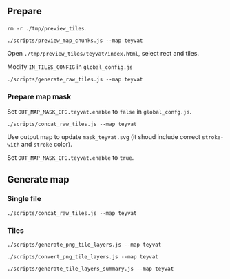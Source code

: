 ## Prepare

`rm -r ./tmp/preview_tiles`.

`./scripts/preview_map_chunks.js --map teyvat`

Open `./tmp/preview_tiles/teyvat/index.html`, select rect and tiles.

Modify `IN_TILES_CONFIG` in `global_config.js`

`./scripts/generate_raw_tiles.js --map teyvat`

### Prepare map mask

Set `OUT_MAP_MASK_CFG.teyvat.enable` to `false` in `global_confg.js`.

`./scripts/concat_raw_tiles.js --map teyvat`

Use output map to update `mask_teyvat.svg` (it shoud include correct `stroke-with` and `stroke` color).

Set `OUT_MAP_MASK_CFG.teyvat.enable` to `true`.

## Generate map

### Single file

`./scripts/concat_raw_tiles.js --map teyvat`

### Tiles

`./scripts/generate_png_tile_layers.js --map teyvat`

`./scripts/convert_png_tile_layers.js --map teyvat`

`./scripts/generate_tile_layers_summary.js --map teyvat`